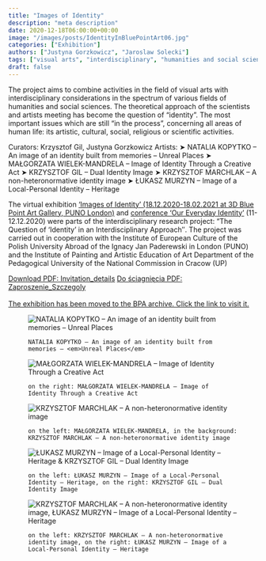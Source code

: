 ```yaml
---
title: "Images of Identity"
description: "meta description"
date: 2020-12-18T06:00:00+00:00
image: "/images/posts/IdentityInBluePointArt06.jpg"
categories: ["Exhibition"]
authors: ["Justyna Gorzkowicz", "Jaroslaw Solecki"]
tags: ["visual arts", "interdisciplinary", "humanities and social sciences", "Images of Identity", "PUNO", "Wydział Sztuki Uniwersytetu Pedagogicznego w Krakowie", "Exhibition", "3D"]
draft: false
---
```


The project aims to combine activities in the field of visual arts with interdisciplinary considerations in the spectrum of various fields of humanities and social sciences. The theoretical approach of the scientists and artists meeting has become the question of “identity”. The most important issues which are still “in the process”, concerning all areas of human life: its artistic, cultural, social, religious or scientific activities.

Curators: Krzysztof Gil, Justyna Gorzkowicz
Artists: 
➤ NATALIA KOPYTKO – An image of an identity built from memories – Unreal Places
➤ MAŁGORZATA WIELEK-MANDRELA – Image of Identity Through a Creative Act
➤ KRZYSZTOF GIL – Dual Identity Image
➤ KRZYSZTOF MARCHLAK – A non-heteronormative identity image
➤ ŁUKASZ MURZYN – Image of a Local-Personal Identity – Heritage

The virtual exhibition [‘Images of Identity’ (18.12.2020-18.02.2021 at 3D Blue Point Art Gallery, PUNO London)]() and [conference ‘Our Everyday Identity’](/images-of-identity-conference)  (11-12.12.2020) were parts of the interdisciplinary research project: “The Question of ‘Identity’ in an Interdisciplinary Approach″. The project was carried out in cooperation with the Institute of European Culture of the Polish University Abroad of the Ignacy Jan Paderewski in London (PUNO) and the Institute of Painting and Artistic Education of Art Department of the Pedagogical University of the National Commission in Cracow (UP)

[Download PDF: Invitation_details](https://bafkreihqp77b4nai7qe737c5vq76t3xd5gkru7gshibebyyijckzjdetia.ipfs.w3s.link/)
[Do ściagnięcia PDF: Zaproszenie_Szczegoly](https://bafkreihqp77b4nai7qe737c5vq76t3xd5gkru7gshibebyyijckzjdetia.ipfs.w3s.link/)<br><br>
[The exhibition has been moved to the BPA archive. Click the link to visit it.](https://archive.bluepointart.uk/#identity)


<figure class="custom-img-desc">
  <img class="custom-img" src="/images/posts/IdentityInBluePointArt-Natalia_Kopytko.jpg" alt="NATALIA KOPYTKO – An image of an identity built from memories – Unreal Places" />
  <figcaption>

    NATALIA KOPYTKO – An image of an identity built from memories – <em>Unreal Places</em>

  </figcaption>
</figure>

<figure class="custom-img-desc">
  <img class="custom-img" src="/images/posts/IdentityInBluePointArt04-Małgorzata_Wielak.jpg" alt="MAŁGORZATA WIELEK-MANDRELA – Image of Identity Through a Creative Act" />
  <figcaption>

    on the right: MAŁGORZATA WIELEK-MANDRELA – Image of Identity Through a Creative Act

  </figcaption>
</figure>

<figure class="custom-img-desc">
  <img class="custom-img" src="/images/posts/IdentityInBluePointArt01-Wielak_Krzysztof_Marchlak.jpg" alt="KRZYSZTOF MARCHLAK – A non-heteronormative identity image" />
  <figcaption>

    on the left: MAŁGORZATA WIELEK-MANDRELA, in the background: KRZYSZTOF MARCHLAK – A non-heteronormative identity image

  </figcaption>
</figure>

<figure class="custom-img-desc">
  <img class="custom-img" src="/images/posts/IdentityInBluePointArt02-Łukasz_Murzyn&Krzysztof_Gil.jpg" alt="ŁUKASZ MURZYN – Image of a Local-Personal Identity – Heritage & KRZYSZTOF GIL – Dual Identity Image" />
  <figcaption>

    on the left: ŁUKASZ MURZYN – Image of a Local-Personal Identity – Heritage, on the right: KRZYSZTOF GIL – Dual Identity Image

  </figcaption>
</figure>

<figure class="custom-img-desc">
  <img class="custom-img" src="/images/posts/IdentityInBluePointArt03-Krzysztof_Marchlak&Łukasz_Murzyn.jpg" alt="KRZYSZTOF MARCHLAK – A non-heteronormative identity image, ŁUKASZ MURZYN – Image of a Local-Personal Identity – Heritage" />
  <figcaption>

    on the left: KRZYSZTOF MARCHLAK – A non-heteronormative identity image, on the right: ŁUKASZ MURZYN – Image of a Local-Personal Identity – Heritage

  </figcaption>
</figure>
